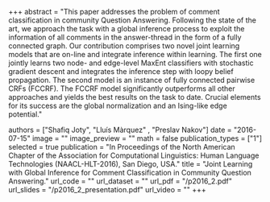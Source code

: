 +++
abstract = "This paper addresses the problem of comment classification in community Question Answering. Following the state of the art, we approach the task with a global inference process to exploit the information of all comments in the answer-thread in the form of a fully connected graph. Our contribution comprises two novel joint learning models that are on-line and integrate inference within learning. The first one jointly learns two node- and edge-level MaxEnt classifiers with  stochastic gradient descent and integrates the inference step with loopy belief propagation. The second model is an instance of fully connected pairwise CRFs (FCCRF). The FCCRF model significantly outperforms all other approaches and yields the best results on the task to date. Crucial elements for its success are the global normalization and an Ising-like edge potential." 

authors = ["Shafiq Joty", "Lluís Màrquez" , "Preslav Nakov"]
date = "2016-07-15"
image = ""
image_preview = ""
math = false
publication_types = ["1"]
selected = true
publication = "In Proceedings of the North American Chapter of the Association for Computational Linguistics: Human Language Technologies (NAACL-HLT-2016), San Diego, USA."
title = "Joint Learning with Global Inference for Comment Classification in Community Question Answering."
url_code = ""
url_dataset = ""
url_pdf = "/p2016_2.pdf"
url_slides = "/p2016_2_presentation.pdf"
url_video = ""
+++


